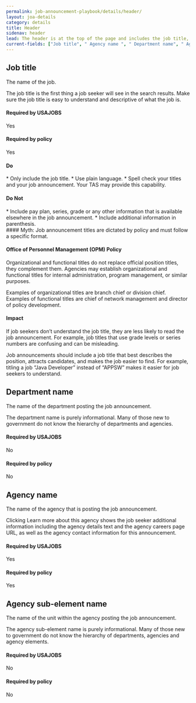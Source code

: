 ```yaml
---
permalink: job-announcement-playbook/details/header/
layout: joa-details
category: details
title: Header
sidenav: header
lead: The header is at the top of the page and includes the job title, as well as the department and agency posting the job.
current-fields: ["Job title", " Agency name ", " Department name", " Agency element" ]
---
```


## Job title

The name of the job.

The job title is the first thing a job seeker will see in the search results. Make sure the job title is easy to understand and descriptive of what the job is.

<div class="usajobs-recruitment-joa-playbook-details__container">
<div class="usajobs-recruitment-joa-playbook-details__required-by-usajobs">
  <h4>Required by USAJOBS</h4>
  <p>Yes</p>
</div>
<div class="usajobs-recruitment-joa-playbook-details__required-by-policy">
  <h4>Required by policy</h4>
  <p>Yes</p>
</div>
</div>

<div class="usajobs-recruitment-joa-playbook-details__container">
<div class="usajobs-recruitment-joa-playbook-details__do">
  <h4><span class="fa fa-check"></span> Do</h4>
  * Only include the job title.
  * Use plain language.
  * Spell check your titles and your job announcement. Your TAS may provide this capability.
</div>
<div class="usajobs-recruitment-joa-playbook-details__do-not">
  <h4><span class="fa fa-times"></span> Do Not</h4>
  * Include pay plan, series, grade or any other information that is available elsewhere in the job announcement.
  * Include additional information in parenthesis.
</div>
</div>

<div class="usajobs-recruitment-joa-playbook-details__myth">
#### Myth: Job announcement titles are dictated by policy and must follow a specific format.

<div class="usajobs-recruitment-joa-playbook-details__container">
<div class="usajobs-recruitment-joa-playbook-details__do">
  <h4>Office of Personnel Management (OPM) Policy</h4>
  <p>
    Organizational and functional titles do not replace official position titles, they complement them. Agencies may establish organizational and functional titles for internal administration, program management, or similar purposes.
  </p>
  <p>
    Examples of organizational titles are branch chief or division chief. Examples of functional titles are chief of network management and director of policy development.
  </p>
</div>
<div class="usajobs-recruitment-joa-playbook-details__do-not">
  <h4>Impact</h4>
  <p>
    If job seekers don’t understand the job title, they are less likely to read the job announcement. For example, job titles that use grade levels or series numbers are confusing and can be misleading.
  </p>
  <p>
    Job announcements should include a job title that best describes the position, attracts candidates, and makes the job easier to find. For example, titling a job “Java Developer” instead of “APPSW” makes it easier for job seekers to understand.
  </p>
</div>
</div>
</div>

## Department name

The name of the department posting the job announcement.

The department name is purely informational. Many of those new to government do not know the hierarchy of departments and agencies.

<div class="usajobs-recruitment-joa-playbook-details__container">
<div class="usajobs-recruitment-joa-playbook-details__required-by-usajobs">
  <h4>Required by USAJOBS</h4>
  <p>No</p>
</div>
<div class="usajobs-recruitment-joa-playbook-details__required-by-policy">
  <h4>Required by policy</h4>
  <p>No</p>
</div>
</div>

## Agency name

The name of the agency that is posting the job announcement.

Clicking Learn more about this agency shows the job seeker additional information including the agency details text and the agency careers page URL, as well as the agency contact information for this announcement.

<div class="usajobs-recruitment-joa-playbook-details__container">
<div class="usajobs-recruitment-joa-playbook-details__required-by-usajobs">
  <h4>Required by USAJOBS</h4>
  <p>Yes</p>
</div>
<div class="usajobs-recruitment-joa-playbook-details__required-by-policy">
  <h4>Required by policy</h4>
  <p>Yes</p>
</div>
</div>

## Agency sub-element name 

The name of the unit within the agency posting the job announcement. 

The agency sub-element name is purely informational. Many of those new to government do not know the hierarchy of departments, agencies and agency elements. 

<div class="usajobs-recruitment-joa-playbook-details__container">
<div class="usajobs-recruitment-joa-playbook-details__required-by-usajobs">
  <h4>Required by USAJOBS</h4>
  <p>No</p>
</div>
<div class="usajobs-recruitment-joa-playbook-details__required-by-policy">
  <h4>Required by policy</h4>
  <p>No</p>
</div>
</div>
